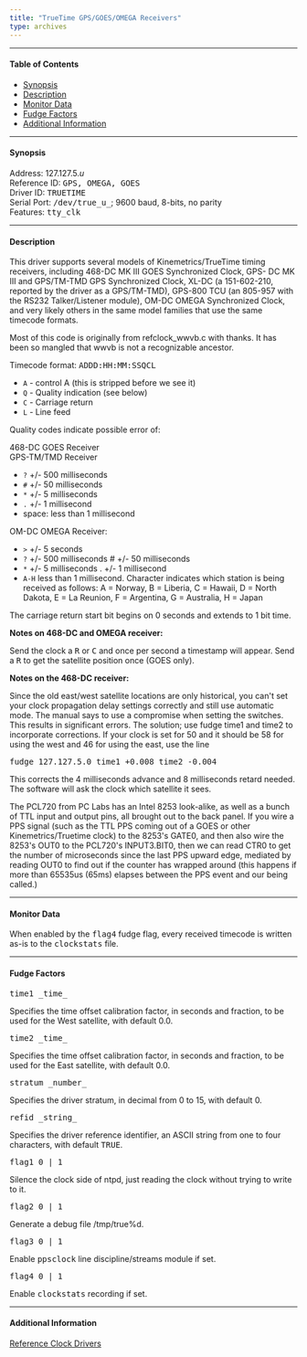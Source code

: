 ```yaml
---
title: "TrueTime GPS/GOES/OMEGA Receivers"
type: archives
---
```


* * *

#### Table of Contents

*   [Synopsis](/archives/3-5.93e/driver5/#synopsis)
*   [Description](/archives/3-5.93e/driver5/#description)
*   [Monitor Data](/archives/3-5.93e/driver5/#monitor-data)
*   [Fudge Factors](/archives/3-5.93e/driver5/#fudge-factors)
*   [Additional Information](/archives/3-5.93e/driver5/#additional-information)

* * *

#### Synopsis

Address: 127.127.5._u_  
Reference ID: <tt>GPS, OMEGA, GOES</tt>  
Driver ID: <tt>TRUETIME</tt>  
Serial Port: <tt>/dev/true_u_</tt>; 9600 baud, 8-bits, no parity  
Features: <tt>tty_clk</tt>

* * *

#### Description

This driver supports several models of Kinemetrics/TrueTime timing receivers, including 468-DC MK III GOES Synchronized Clock, GPS- DC MK III and GPS/TM-TMD GPS Synchronized Clock, XL-DC (a 151-602-210, reported by the driver as a GPS/TM-TMD), GPS-800 TCU (an 805-957 with the RS232 Talker/Listener module), OM-DC OMEGA Synchronized Clock, and very likely others in the same model families that use the same timecode formats.

Most of this code is originally from refclock_wwvb.c with thanks. It has been so mangled that wwvb is not a recognizable ancestor.

Timecode format: <tt>ADDD:HH:MM:SSQCL</tt>  

* `A` - control A (this is stripped before we see it) 
* `Q` - Quality indication (see below) 
* `C` - Carriage return 
* `L` - Line feed

Quality codes indicate possible error of:

468-DC GOES Receiver  
GPS-TM/TMD Receiver

* `?` +/- 500 milliseconds 
* `#` +/- 50 milliseconds  
* `*` +/- 5 milliseconds 
* `.` +/- 1 millisecond  
* space: less than 1 millisecond

<dt>OM-DC OMEGA Receiver:</dt>

* `>` +/- 5 seconds  
* `?` +/- 500 milliseconds # +/- 50 milliseconds  
* `*` +/- 5 milliseconds . +/- 1 millisecond  
* `A-H` less than 1 millisecond. Character indicates which station is being received as follows:  A = Norway, B = Liberia, C = Hawaii, D = North Dakota, E = La Reunion, F = Argentina, G = Australia, H = Japan  

The carriage return start bit begins on 0 seconds and extends to 1 bit time.

**Notes on 468-DC and OMEGA receiver:**

Send the clock a <tt>R</tt> or <tt>C</tt> and once per second a timestamp will appear. Send a <tt>R</tt> to get the satellite position once (GOES only).

**Notes on the 468-DC receiver:**

Since the old east/west satellite locations are only historical, you can't set your clock propagation delay settings correctly and still use automatic mode. The manual says to use a compromise when setting the switches. This results in significant errors. The solution; use fudge time1 and time2 to incorporate corrections. If your clock is set for 50 and it should be 58 for using the west and 46 for using the east, use the line

<tt>fudge 127.127.5.0 time1 +0.008 time2 -0.004</tt>

This corrects the 4 milliseconds advance and 8 milliseconds retard needed. The software will ask the clock which satellite it sees.

The PCL720 from PC Labs has an Intel 8253 look-alike, as well as a bunch of TTL input and output pins, all brought out to the back panel. If you wire a PPS signal (such as the TTL PPS coming out of a GOES or other Kinemetrics/Truetime clock) to the 8253's GATE0, and then also wire the 8253's OUT0 to the PCL720's INPUT3.BIT0, then we can read CTR0 to get the number of microseconds since the last PPS upward edge, mediated by reading OUT0 to find out if the counter has wrapped around (this happens if more than 65535us (65ms) elapses between the PPS event and our being called.)

* * *

#### Monitor Data

When enabled by the <tt>flag4</tt> fudge flag, every received timecode is written as-is to the <tt>clockstats</tt> file.

* * *

#### Fudge Factors

<dt><tt>time1 _time_</tt></dt>

Specifies the time offset calibration factor, in seconds and fraction, to be used for the West satellite, with default 0.0.

<dt><tt>time2 _time_</tt></dt>

 Specifies the time offset calibration factor, in seconds and fraction, to be used for the East satellite, with default 0.0.

<dt><tt>stratum _number_</tt></dt>

Specifies the driver stratum, in decimal from 0 to 15, with default 0.

<dt><tt>refid _string_</tt></dt>

Specifies the driver reference identifier, an ASCII string from one to four characters, with default <tt>TRUE</tt>.

<dt><tt>flag1 0 | 1</tt></dt>

Silence the clock side of ntpd, just reading the clock without trying to write to it.

<dt><tt>flag2 0 | 1</tt></dt>

Generate a debug file /tmp/true%d.

<dt><tt>flag3 0 | 1</tt></dt>

Enable <tt>ppsclock</tt> line discipline/streams module if set. 

<dt><tt>flag4 0 | 1</tt></dt>

Enable <tt>clockstats</tt> recording if set.

* * *

#### Additional Information

[Reference Clock Drivers](/archives/3-5.93e/refclock)